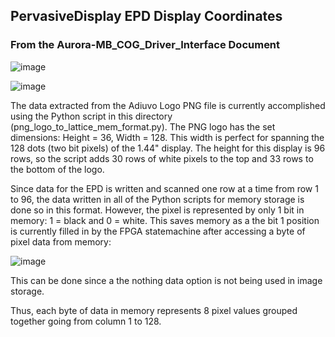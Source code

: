 ## PervasiveDisplay EPD Display Coordinates

### From the Aurora-MB_COG_Driver_Interface Document

![image](https://github.com/user-attachments/assets/0ca25377-12d4-41b5-bce4-1559f3b5e870)

![image](https://github.com/user-attachments/assets/2d733e41-efa4-4e00-ac1b-e5ff410f459f)

The data extracted from the Adiuvo Logo PNG file is currently accomplished using the Python script in this directory (png_logo_to_lattice_mem_format.py). The PNG logo has the set dimensions: Height = 36, Width = 128. This width is perfect for spanning the 128 dots (two bit pixels) of the 1.44" display. The height for this display is 96 rows, so the script adds 30 rows of white pixels to the top and 33 rows to the bottom of the logo.

Since data for the EPD is written and scanned one row at a time from row 1 to 96, the data written in all of the Python scripts for memory storage is done so in this format. However, the pixel is represented by only 1 bit in memory: 1 = black and 0 = white. This saves memory as a the bit 1 position is currently filled in by the FPGA statemachine after accessing a byte of pixel data from memory:

![image](https://github.com/user-attachments/assets/d69ce3f3-7023-4911-ba90-1b43538aaf38)

This can be done since a the nothing data option is not being used in image storage.

Thus, each byte of data in memory represents 8 pixel values grouped together going from column 1 to 128.





